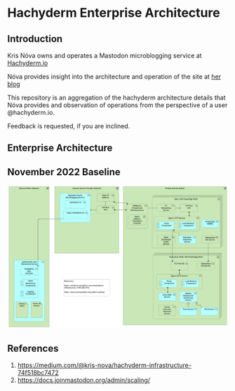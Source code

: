 # Hachyderm Enterprise Architecture

## Introduction

Kris Nóva owns and operates a Mastodon microblogging service at [Hachyderm.io](https://hachyderm.io)

Nóva provides insight into the architecture and operation of the site at [her blog](https://medium.com/@kris-nova)

This repository is an aggregation of the hachyderm architecture details that Nóva provides and observation of operations from the perspective of a user @hachyderm.io.

Feedback is requested, if you are inclined.

## Enterprise Architecture

## November 2022 Baseline

![Hachyderm architecture as of November 2022](hachyderm-io-baseline-view.png)

## References

1. https://medium.com/@kris-nova/hachyderm-infrastructure-74f518bc7472
2. https://docs.joinmastodon.org/admin/scaling/
